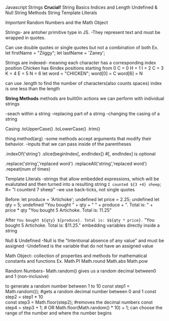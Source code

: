 Javascript Strings
**Crucial!**
String Basics
Indices and Length
Undefined & Null
String Methods
String Template LIterals

*Important*
Random Numbers and the Math Object

Strings- are antoher primitive type in JS.
-They represent text and must be wrapped in quotes.

Can use double quotes or single quotes but not a combination of both
Ex.
let firstName = "Ziiggy";
let lastName = 'Zaney';

Strings are indexed- meaning each character has a corresponding index position
Chicken has 6index positions starting from 0
C = 0
H = 1
I = 2
C = 3
K = 4
E = 5
N = 6
let word = "CHICKEN";
word[0] = C
word[6] = N

can use .length to find the number of characters(also counts spaces)
index is one less than the length

**String Methods**
methods are built0in actions we can perform with individual strings

-seach within a string
-replacing part of a string
-changing the casing of a string

Casing
.toUpperCase()
.toLowerCase()
.trim()

thing.method(arg)
-some methods accept arguments that modify their behavior.
-inputs that we can pass inside of the parentheses

.indexOf('string')
.slice(beginIndex[, endIndex]) #[, endIndex] is optional

.replace('string','replaced word')
.replaceAll('string','replaced word')
.repeat(num of times)

Template Literals
-strings that allow embedded expressions, which will be evalutated and then turned into a resulting string
`I counted ${3 +4} sheep`; #= "I counterd 7 sheep"
-we use back-ticks, not single quotes 

Before:
let produce = 'Artichoke';
undefined
let price = 2.25;
undefined
let qty = 5;
undefined
"You bought " + qty + " " + produce + ". Total is: " + price * qty
"You bought 5 Artichoke. Total is: 11.25"

After
`You bought ${qty} ${produce}. Total is: $${qty * price}.`
"You bought 5 Artichoke. Total is: $11.25."
embedding variables directly inside a string

Null & Undefined
-Null is the "Intentional absence of any value" and must be assigned
-Undefined is the variable that do not have an assigned value 

Math Object- collection of properties and methods for mathematical constants and functions
Ex.
Math.PI
Math.round
Math.abs
Math.pow

Random Numbers-
Math.random() gives us a random decimal between0 and 1 (non-inclusive)

to generate a random number between 1 to 10
const step1 = Math.random()); #gets a random decimal number between 0 and 1
const step2 = step1 * 10    
const step3 = Math.floor(step2);    #removes the decimal numbers
const step4 = step3 + 1;        #
OR
Math.floor(Math.random() * 10) + 1; can choose the range of the number and where the number begins 
